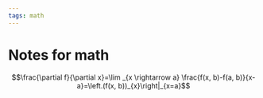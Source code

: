 ```yaml
---
tags: math
---
```


# Notes for math

$$\frac{\partial f}{\partial x}=\lim _{x \rightarrow a} \frac{f(x, b)-f(a, b)}{x-a}=\left.(f(x, b))_{x}\right|_{x=a}$$